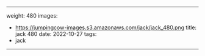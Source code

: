 
---
weight: 480
images:
- https://jumpingcow-images.s3.amazonaws.com/jack/jack_480.png
title: jack 480
date: 2022-10-27
tags:
- jack
---
